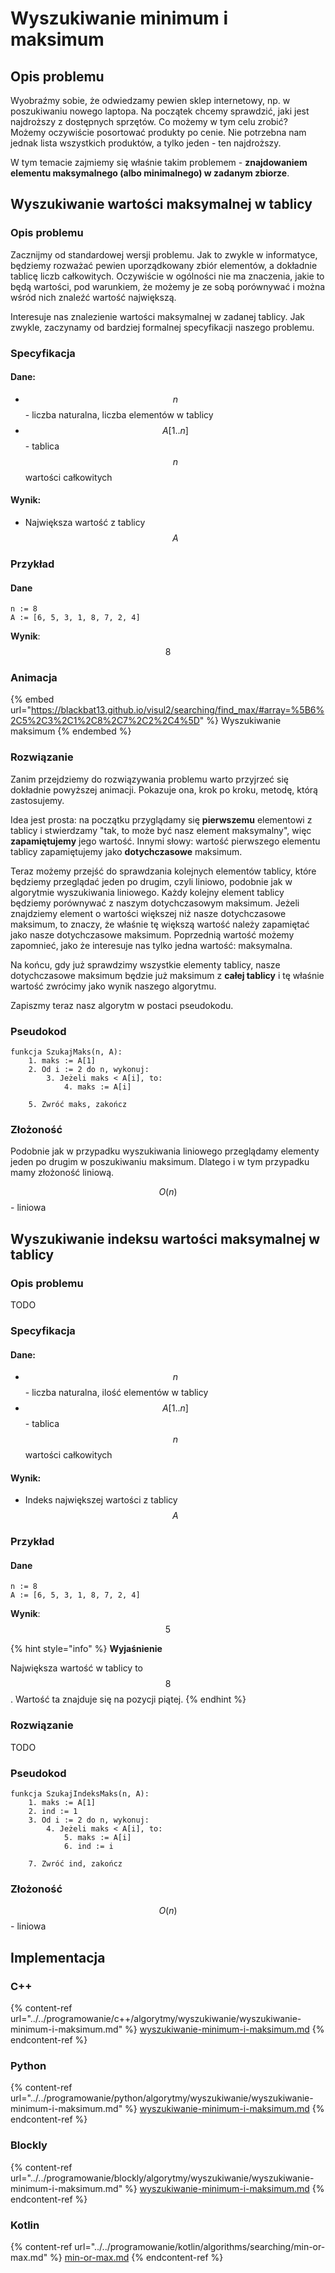 # Wyszukiwanie minimum i maksimum

## Opis problemu

Wyobraźmy sobie, że odwiedzamy pewien sklep internetowy, np. w poszukiwaniu nowego laptopa.
Na początek chcemy sprawdzić, jaki jest najdroższy z dostępnych sprzętów.
Co możemy w tym celu zrobić? Możemy oczywiście posortować produkty po cenie.
Nie potrzebna nam jednak lista wszystkich produktów, a tylko jeden - ten najdroższy.

W tym temacie zajmiemy się właśnie takim problemem - **znajdowaniem elementu maksymalnego (albo minimalnego) w zadanym zbiorze**.

## Wyszukiwanie wartości maksymalnej w tablicy

### Opis problemu

Zacznijmy od standardowej wersji problemu.
Jak to zwykle w informatyce, będziemy rozważać pewien uporządkowany zbiór elementów, a dokładnie tablicę liczb całkowitych.
Oczywiście w ogólności nie ma znaczenia, jakie to będą wartości, pod warunkiem, że możemy je ze sobą porównywać i można wśród nich znaleźć wartość największą.

Interesuje nas znalezienie wartości maksymalnej w zadanej tablicy.
Jak zwykle, zaczynamy od bardziej formalnej specyfikacji naszego problemu.

### Specyfikacja

#### Dane:

* $$n$$ - liczba naturalna, liczba elementów w tablicy
* $$A[1..n]$$ - tablica $$n$$ wartości całkowitych

#### Wynik:

* Największa wartość z tablicy $$A$$

### Przykład

#### Dane

```
n := 8
A := [6, 5, 3, 1, 8, 7, 2, 4]
```

**Wynik**: $$8$$ 

### Animacja

{% embed url="https://blackbat13.github.io/visul2/searching/find_max/#array=%5B6%2C5%2C3%2C1%2C8%2C7%2C2%2C4%5D" %}
Wyszukiwanie maksimum
{% endembed %}

### Rozwiązanie

Zanim przejdziemy do rozwiązywania problemu warto przyjrzeć się dokładnie powyższej animacji.
Pokazuje ona, krok po kroku, metodę, którą zastosujemy.

Idea jest prosta: na początku przyglądamy się **pierwszemu** elementowi z tablicy i stwierdzamy "tak, to może być nasz element maksymalny", więc **zapamiętujemy** jego wartość.
Innymi słowy: wartość pierwszego elementu tablicy zapamiętujemy jako **dotychczasowe** maksimum.

Teraz możemy przejść do sprawdzania kolejnych elementów tablicy, które będziemy przeglądać jeden po drugim, czyli liniowo, podobnie jak w algorytmie wyszukiwania liniowego.
Każdy kolejny element tablicy będziemy porównywać z naszym dotychczasowym maksimum.
Jeżeli znajdziemy element o wartości większej niż nasze dotychczasowe maksimum, to znaczy, że właśnie tę większą wartość należy zapamiętać jako nasze dotychczasowe maksimum.
Poprzednią wartość możemy zapomnieć, jako że interesuje nas tylko jedna wartość: maksymalna.

Na końcu, gdy już sprawdzimy wszystkie elementy tablicy, nasze dotychczasowe maksimum będzie już maksimum z **całej tablicy** i tę właśnie wartość zwrócimy jako wynik naszego algorytmu.

Zapiszmy teraz nasz algorytm w postaci pseudokodu.

### Pseudokod

```
funkcja SzukajMaks(n, A):
    1. maks := A[1]
    2. Od i := 2 do n, wykonuj:
        3. Jeżeli maks < A[i], to:
            4. maks := A[i]

    5. Zwróć maks, zakończ
```

### Złożoność

Podobnie jak w przypadku wyszukiwania liniowego przeglądamy elementy jeden po drugim w poszukiwaniu maksimum.
Dlatego i w tym przypadku mamy złożoność liniową.

$$O(n)$$ - liniowa

## Wyszukiwanie indeksu wartości maksymalnej w tablicy

### Opis problemu

TODO

### Specyfikacja

#### Dane:

* $$n$$ - liczba naturalna, ilość elementów w tablicy
* $$A[1..n]$$ - tablica $$n$$ wartości całkowitych

#### Wynik:

* Indeks największej wartości z tablicy $$A$$ 

### Przykład

#### Dane

```
n := 8
A := [6, 5, 3, 1, 8, 7, 2, 4]
```

**Wynik**: $$5$$ 

{% hint style="info" %}
**Wyjaśnienie**

Największa wartość w tablicy to $$8$$. Wartość ta znajduje się na pozycji piątej.
{% endhint %}

### Rozwiązanie

TODO

### Pseudokod

```
funkcja SzukajIndeksMaks(n, A):
    1. maks := A[1]
    2. ind := 1
    3. Od i := 2 do n, wykonuj:
        4. Jeżeli maks < A[i], to:
            5. maks := A[i]
            6. ind := i
    
    7. Zwróć ind, zakończ    
```

### Złożoność

$$O(n)$$ - liniowa

## Implementacja

### C++

{% content-ref url="../../programowanie/c++/algorytmy/wyszukiwanie/wyszukiwanie-minimum-i-maksimum.md" %}
[wyszukiwanie-minimum-i-maksimum.md](../../programowanie/c++/algorytmy/wyszukiwanie/wyszukiwanie-minimum-i-maksimum.md)
{% endcontent-ref %}

### Python

{% content-ref url="../../programowanie/python/algorytmy/wyszukiwanie/wyszukiwanie-minimum-i-maksimum.md" %}
[wyszukiwanie-minimum-i-maksimum.md](../../programowanie/python/algorytmy/wyszukiwanie/wyszukiwanie-minimum-i-maksimum.md)
{% endcontent-ref %}

### Blockly

{% content-ref url="../../programowanie/blockly/algorytmy/wyszukiwanie/wyszukiwanie-minimum-i-maksimum.md" %}
[wyszukiwanie-minimum-i-maksimum.md](../../programowanie/blockly/algorytmy/wyszukiwanie/wyszukiwanie-minimum-i-maksimum.md)
{% endcontent-ref %}

### Kotlin

{% content-ref url="../../programowanie/kotlin/algorithms/searching/min-or-max.md" %}
[min-or-max.md](../../programowanie/kotlin/algorithms/searching/min-or-max.md)
{% endcontent-ref %}